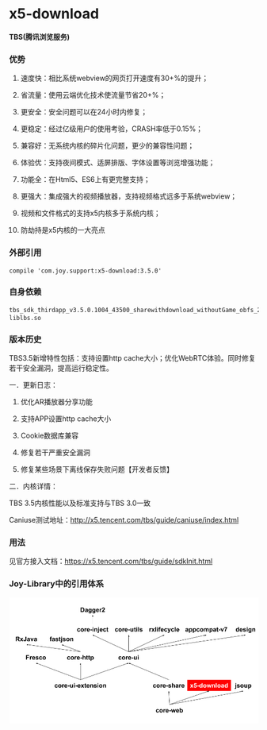 # x5-download

**TBS(腾讯浏览服务)**

### 优势

1) 速度快：相比系统webview的网页打开速度有30+%的提升；

2) 省流量：使用云端优化技术使流量节省20+%；

3) 更安全：安全问题可以在24小时内修复；

4) 更稳定：经过亿级用户的使用考验，CRASH率低于0.15%；

5) 兼容好：无系统内核的碎片化问题，更少的兼容性问题；

6) 体验优：支持夜间模式、适屏排版、字体设置等浏览增强功能；

7) 功能全：在Html5、ES6上有更完整支持；

8) 更强大：集成强大的视频播放器，支持视频格式远多于系统webview；

9) 视频和文件格式的支持x5内核多于系统内核；

10) 防劫持是x5内核的一大亮点

### 外部引用

```
compile 'com.joy.support:x5-download:3.5.0'
```

### 自身依赖

```
tbs_sdk_thirdapp_v3.5.0.1004_43500_sharewithdownload_withoutGame_obfs_20170801_113025.jar
liblbs.so
```

### 版本历史

TBS3.5新增特性包括：支持设置http cache大小；优化WebRTC体验。同时修复若干安全漏洞，提高运行稳定性。

一．更新日志：

1. 优化AR播放器分享功能

2. 支持APP设置http cache大小

3. Cookie数据库兼容

4. 修复若干严重安全漏洞

5. 修复某些场景下离线保存失败问题【开发者反馈】

二．内核详情：

TBS 3.5内核性能以及标准支持与TBS 3.0一致

Caniuse测试地址：http://x5.tencent.com/tbs/guide/caniuse/index.html

### 用法

见官方接入文档：https://x5.tencent.com/tbs/guide/sdkInit.html

### Joy-Library中的引用体系

![](x5-download.png)

